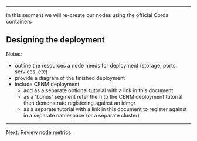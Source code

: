 
---

In this segment we will re-create our nodes using the official Corda containers

## Designing the deployment

Notes:
- outline the resources a node needs for deployment (storage, ports, services, etc)
- provide a diagram of the finished deployment
- include CENM deployment
   - add as a separate optional tutorial with a link in this document
   - as a 'bonus' segment refer them to the CENM deployment tutorial then demonstrate registering against an idmgr
   - as a separate tutorial with a link in this document to register against in a separate namespace (or a separate cluster)


---
 Next: [Review node metrics](06-review-node-metrics)

